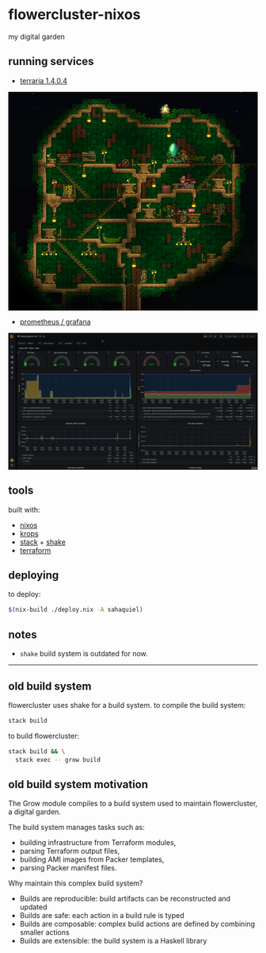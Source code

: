 # flowercluster-nixos

my digital garden

## running services
* [terraria 1.4.0.4](https://terraria.org/)
<img src="static/terraria.png" align="center" />

* [prometheus / grafana](https://prometheus.io/docs/visualization/grafana/)
<img src="static/grafana.png" align="center" />

## tools
built with:
* [nixos](https://nixos.org/nixos)
* [krops](https://cgit.krebsco.de/krops/about/)
* [stack](https://docs.haskellstack.org/en/stable/README/) + [shake](https://shakebuild.com/)
* [terraform](https://www.terraform.io/)

## deploying
to deploy:
``` sh
$(nix-build ./deploy.nix -A sahaquiel)
```
## notes
* `shake` build system is outdated for now.

---

## old build system
flowercluster uses shake for a build system. to compile the build system:

```sh
stack build
```
to build flowercluster:
``` sh
stack build && \
  stack exec -- grow build
```

## old build system motivation
The Grow module compiles to a build system used to maintain flowercluster, a
digital garden.

The build system manages tasks such as:

  * building infrastructure from Terraform modules,
  * parsing Terraform output files,
  * building AMI images from Packer templates,
  * parsing Packer manifest files.

Why maintain this complex build system?

  * Builds are reproducible: build artifacts can be reconstructed and updated
  * Builds are safe: each action in a build rule is typed
  * Builds are composable: complex build actions are defined by combining
    smaller actions
  * Builds are extensible: the build system is a Haskell library
